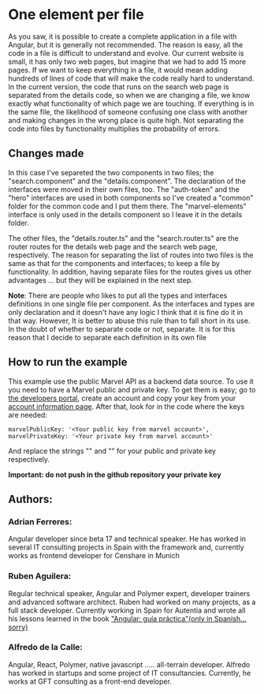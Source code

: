 # One element per file

As you saw, it is possible to create a complete application in a file with Angular, but it is generally not recommended. The reason is easy, all the code in a file is difficult to understand and evolve. Our current website is small, it has only two web pages, but imagine that we had to add 15 more pages. If we want to keep everything in a file, it would mean adding hundreds of lines of code that will make the code really hard to understand. In the current version, the code that runs on the search web page is separated from the details code, so when we are changing a file, we know exactly what functionality of which page we are touching. If everything is in the same file, the likelihood of someone confusing one class with another and making changes in the wrong place is quite high. Not separating the code into files by functionality multiplies the probability of errors.

 ## Changes made

In this case I've separeted the two components in two files; the "search.component" and the "details.component". The declaration of the interfaces were moved in their own files, too. The "auth-token" and the "hero" interfaces are used in both components so I've created a "common" folder for the common code and I put them there. The "marvel-elements" interface is only used in the details component so I leave it in the details folder.

The other files, the "details.router.ts" and the "search.router.ts" are the router routes for the details web page and the search web page, respectively. The reason for separating the list of routes into two files is the same as that for the components and interfaces; to keep a file by functionality. In addition, having separate files for the routes gives us other advantages ... but they will be explained in the next step.

**Note**:
There are people who likes to put all the types and interfaces definitions in one single file per component. As the interfaces and types are only declaration and it doesn't have any logic I think that it is fine do it in that way. However, It is better to abuse this rule than to fall short in its use. In the doubt of whether to separate code or not, separate. It is for this reason that I decide to separate each definition in its own file

## How to run the example
This example use the public Marvel API as a backend data source. To use it you need to have a Marvel public and private key. To get them is easy; go to [the developers portal](https://developer.marvel.com/), create an account and copy your key from your [account information page](https://developer.marvel.com/account). After that, look for in the code where the keys are needed:
```
marvelPublicKey: '<Your public key from marvel account>',
marvelPrivateKey: '<Your private key from marvel account>'
```
And replace the strings "<Your public key from marvel account>" and "<Your private key from marvel account>" for your public and private key respectively.

**Important: do not push in the github repository your private key**

 ## Authors:

 ### Adrian Ferreres:
 Angular developer since beta 17 and technical speaker. He has worked in several IT consulting projects in Spain with the framework and, currently works as frontend developer for Censhare in Munich

 ### Ruben Aguilera:
 Regular technical speaker, Angular and Polymer expert, developer trainers and advanced software architect. Ruben had worked on many projects, as a full stack developer. Currently working in Spain for Autentia and wrote all his lessons learned in the book ["Angular: guía práctica"(only in Spanish... sorry)](https://leanpub.com/angular-guia-practica)

### Alfredo de la Calle:
Angular, React, Polymer, native javascript ..... all-terrain developer. Alfredo has worked in startups and some project of IT consultancies.  Currently, he works at GFT consulting as a front-end developer.
